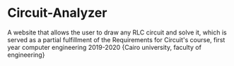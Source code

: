 # Circuit-Analyzer
A website that allows the user to draw any RLC circuit and solve it, which is served as a partial fulfillment of the Requirements for Circuit's course, first year computer engineering 2019-2020 {Cairo university, faculty of engineering}
